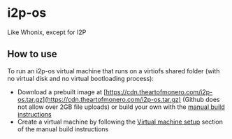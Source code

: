 # i2p-os
Like Whonix, except for I2P


## How to use

To run an i2p-os virtual machine that runs on a virtiofs shared folder (with no virtual disk and no virtual bootloading process):
- Download a prebuilt image at [https://cdn.theartofmonero.com/i2p-os.tar.gz](https://cdn.theartofmonero.com/i2p-os.tar.gz) (Github does not allow over 2GB file uploads) or build your own with the [manual build instructions](./manual-build.md)
- Create a virtual machine by following the [Virtual machine setup](./manual-build.md#virtual-machine-setup-virtiofs-image) section of the manual build instructions
